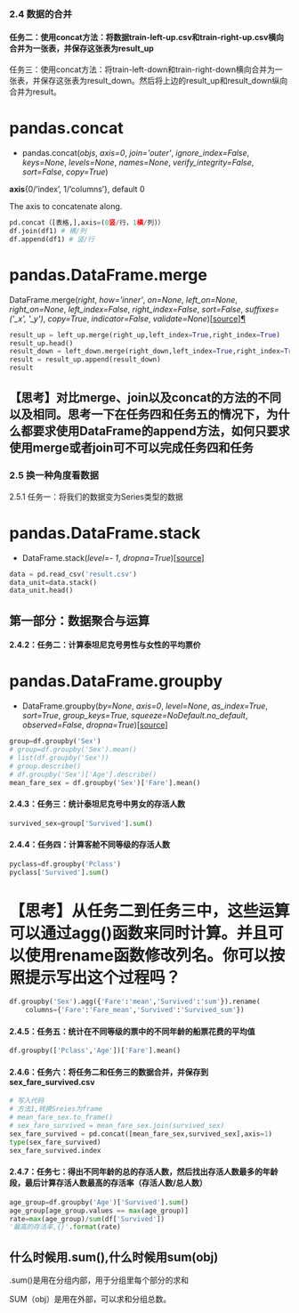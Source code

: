 ### 2.4 数据的合并

#### 任务二：使用concat方法：将数据train-left-up.csv和train-right-up.csv横向合并为一张表，并保存这张表为result_up

任务三：使用concat方法：将train-left-down和train-right-down横向合并为一张表，并保存这张表为result_down。然后将上边的result_up和result_down纵向合并为result。

# pandas.concat

- pandas.concat(*objs*, *axis=0*, *join='outer'*, *ignore_index=False*, *keys=None*, *levels=None*, *names=None*, *verify_integrity=False*, *sort=False*, *copy=True*)

**axis**{0/’index’, 1/’columns’}, default 0

The axis to concatenate along.

```python
pd.concat（[表格,],axis=(0竖/行，1横/列)）
df.join(df1) # 横/列
df.append(df1) # 竖/行
```

# pandas.DataFrame.merge

DataFrame.merge(*right*, *how='inner'*, *on=None*, *left_on=None*, *right_on=None*, *left_index=False*, *right_index=False*, *sort=False*, *suffixes=('_x', '_y')*, *copy=True*, *indicator=False*, *validate=None*)[[source\]](https://github.com/pandas-dev/pandas/blob/v1.4.4/pandas/core/frame.py#L9335-L9368)[¶](https://pandas.pydata.org/pandas-docs/stable/reference/api/pandas.DataFrame.merge.html?highlight=merge#pandas.DataFrame.merge)

```python
result_up = left_up.merge(right_up,left_index=True,right_index=True)
result_up.head()
result_down = left_down.merge(right_down,left_index=True,right_index=True)
result = result_up.append(result_down)
result
```

## 【思考】对比merge、join以及concat的方法的不同以及相同。思考一下在任务四和任务五的情况下，为什么都要求使用DataFrame的append方法，如何只要求使用merge或者join可不可以完成任务四和任务

### 2.5 换一种角度看数据

2.5.1 任务一：将我们的数据变为Series类型的数据

# pandas.DataFrame.stack

- DataFrame.stack(*level=- 1*, *dropna=True*)[[source\]](https://github.com/pandas-dev/pandas/blob/v1.4.4/pandas/core/frame.py#L8061-L8234)

```python
data = pd.read_csv('result.csv')
data_unit=data.stack()
data_unit.head()
```

## 第一部分：数据聚合与运算

#### 2.4.2：任务二：计算泰坦尼克号男性与女性的平均票价

# pandas.DataFrame.groupby

- DataFrame.groupby(*by=None*, *axis=0*, *level=None*, *as_index=True*, *sort=True*, *group_keys=True*, *squeeze=NoDefault.no_default*, *observed=False*, *dropna=True*)[[source\]](https://github.com/pandas-dev/pandas/blob/v1.4.4/pandas/core/frame.py#L7604-L7732)

```python
group=df.groupby('Sex')
# group=df.groupby('Sex').mean()
# list(df.groupby('Sex'))
# group.describe()
# df.groupby('Sex')['Age'].describe()
mean_fare_sex = df.groupby('Sex')['Fare'].mean()
```

#### 2.4.3：任务三：统计泰坦尼克号中男女的存活人数

```python
survived_sex=group['Survived'].sum()
```

#### 2.4.4：任务四：计算客舱不同等级的存活人数

```python
pyclass=df.groupby('Pclass')
pyclass['Survived'].sum()
```

# 【思考】从任务二到任务三中，这些运算可以通过agg()函数来同时计算。并且可以使用rename函数修改列名。你可以按照提示写出这个过程吗？

```python
df.groupby('Sex').agg({'Fare':'mean','Survived':'sum'}).rename(
    columns={'Fare':'Fare_mean','Survived':'Survived_sum'})

```

#### 2.4.5：任务五：统计在不同等级的票中的不同年龄的船票花费的平均值

```python
df.groupby(['Pclass','Age'])['Fare'].mean()
```

#### 2.4.6：任务六：将任务二和任务三的数据合并，并保存到sex_fare_survived.csv

```python
# 写入代码
# 方法1,转换Sreies为frame
# mean_fare_sex.to_frame()
# sex_fare_survived = mean_fare_sex.join(survived_sex)
sex_fare_survived = pd.concat([mean_fare_sex,survived_sex],axis=1)
type(sex_fare_survived)
sex_fare_survived.index
```

#### 2.4.7：任务七：得出不同年龄的总的存活人数，然后找出存活人数最多的年龄段，最后计算存活人数最高的存活率（存活人数/总人数）

```python
age_group=df.groupby('Age')['Survived'].sum()
age_group[age_group.values == max(age_group)]
rate=max(age_group)/sum(df['Survived'])
'最高的存活率,{}'.format(rate)
```

## 什么时候用.sum(),什么时候用sum(obj)

.sum()是用在分组内部，用于分组里每个部分的求和

SUM（obj）是用在外部，可以求和分组总数。